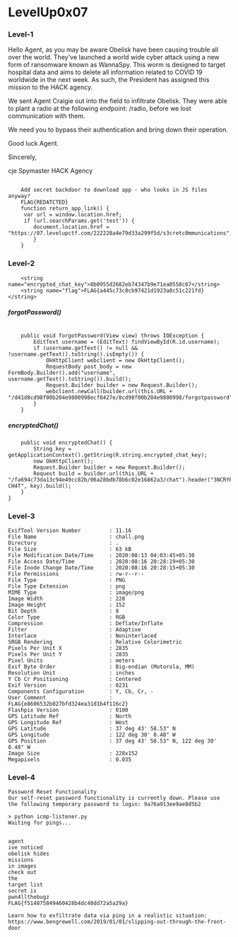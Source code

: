 # LevelUp0x07

### Level-1
Hello Agent, as you may be aware Obelisk have been causing trouble all over the world. They've launched a world wide cyber attack using a new form of ransomware known as WannaSpy. This worm is designed to target hospital data and aims to delete all information related to COVID 19 worldwide in the next week. As such, the President has assigned this mission to the HACK agency.

We sent Agent Craigie out into the field to infiltrate Obelisk. They were able to plant a radio at the following endpoint: /radio, before we lost communication with them.

We need you to bypass their authentication and bring down their operation.

Good luck Agent.

Sincerely,

cje
Spymaster
HACK Agency


```

    Add secret backdoor to download app - who looks in JS files anyway?
    FLAG{REDATCTED}
  	function return_app_link() {
     var url = window.location.href;
	 if (url.searchParams.get('test')) {
     	document.location.href = "https://07.levelupctf.com/222228a4e79d33a299f5d/s3cretc0mmunications";
    	}
    }
```
### Level-2

```    
    <string name="encrypted_chat_key">8b0955d2682eb74347b9e71ea0558c67</string>
    <string name="flag">FLAG{a445c73c8cb97421d1923a8c51c221fd}</string>
```

##### _forgotPassword()_

```

    public void forgotPassword(View view) throws IOException {
        EditText username = (EditText) findViewById(R.id.username);
        if (username.getText() != null && !username.getText().toString().isEmpty()) {
            OkHttpClient webclient = new OkHttpClient();
            RequestBody post_body = new FormBody.Builder().add("username", username.getText().toString()).build();
            Request.Builder builder = new Request.Builder();
            webclient.newCall(builder.url(this.URL + "/d41d8cd98f00b204e9800998ecf8427e/8cd98f00b204e9800998/forgotpassword").post(post_body).build()).execute().code();
        }
    }
```
##### _encryptedChat()_

```
    public void encryptedChat() {
        String key = getApplicationContext().getString(R.string.encrypted_chat_key);
        new OkHttpClient();
        Request.Builder builder = new Request.Builder();
        Request build = builder.url(this.URL + "/fa694c73da13c94e49cc82b/06a28bdb78b6c02e16862a3/chat").header("3NCRYPT3D-CH4T", key).build();
    }
}
```
### Level-3

```
ExifTool Version Number         : 11.16
File Name                       : chall.png
Directory                       : .
File Size                       : 63 kB
File Modification Date/Time     : 2020:08:13 04:03:45+05:30
File Access Date/Time           : 2020:08:16 20:28:19+05:30
File Inode Change Date/Time     : 2020:08:16 20:28:15+05:30
File Permissions                : rw-r--r--
File Type                       : PNG
File Type Extension             : png
MIME Type                       : image/png
Image Width                     : 228
Image Height                    : 152
Bit Depth                       : 8
Color Type                      : RGB
Compression                     : Deflate/Inflate
Filter                          : Adaptive
Interlace                       : Noninterlaced
SRGB Rendering                  : Relative Colorimetric
Pixels Per Unit X               : 2835
Pixels Per Unit Y               : 2835
Pixel Units                     : meters
Exif Byte Order                 : Big-endian (Motorola, MM)
Resolution Unit                 : inches
Y Cb Cr Positioning             : Centered
Exif Version                    : 0231
Components Configuration        : Y, Cb, Cr, -
User Comment                    : FLAG{e8606532b027bfd324ea31d1b4f116c2}
Flashpix Version                : 0100
GPS Latitude Ref                : North
GPS Longitude Ref               : West
GPS Latitude                    : 37 deg 43' 58.53" N
GPS Longitude                   : 122 deg 30' 8.48" W
GPS Position                    : 37 deg 43' 58.53" N, 122 deg 30' 8.48" W
Image Size                      : 228x152
Megapixels                      : 0.035
```
### Level-4 

```
Password Reset Functionality
Our self-reset password functionality is currently down. Please use the following temporary password to login: 9a76a913ee9ae8d5b2
```

```
> python icmp-listener.py
Waiting for pings...


agent
ive noticed
obelisk hides
missions
in images
check out
the
target list
secret is
pwn4llthebugz
FLAG{f514875849460428b4dc40dd72a5a29a}

Learn how to exfiltrate data via ping in a realistic situation: https://www.bengrewell.com/2019/01/01/slipping-out-through-the-front-door
```
